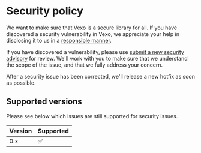 # Security policy

We want to make sure that Vexo is a secure library for all. If you have discovered a security vulnerability in Vexo, we appreciate your help in disclosing it to us in a [responsible manner](https://en.wikipedia.org/wiki/Responsible_disclosure).

If you have discovered a vulnerability, please use [submit a new security advisory](https://github.com/VexoAI/vexo/security/advisories/new) for review. We'll work with you to make sure that we understand the scope of the issue, and that we fully address your concern.

After a security issue has been corrected, we'll release a new hotfix as soon as possible.

## Supported versions

Please see below which issues are still supported for security issues.

| Version | Supported          |
| ------- | ------------------ |
| 0.x     | :white_check_mark: |
